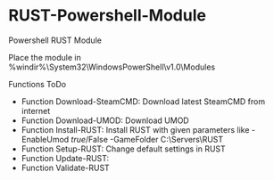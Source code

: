 # RUST-Powershell-Module
Powershell RUST Module

Place the module in %windir%\System32\WindowsPowerShell\v1.0\Modules

Functions ToDo
- Function Download-SteamCMD: Download latest SteamCMD from internet
- Function Download-UMOD: Download UMOD
- Function Install-RUST: Install RUST with given parameters  like -EnableUmod $true/$False -GameFolder C:\Servers\RUST 
- Function Setup-RUST: Change default settings in RUST
- Function Update-RUST: 
- Function Validate-RUST
 
